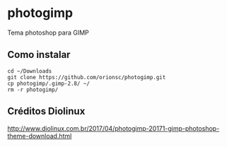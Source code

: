# photogimp
Tema photoshop para GIMP

## Como instalar ##
```ssh
cd ~/Downloads
git clone https://github.com/orionsc/photogimp.git
cp photogimp/.gimp-2.8/ ~/
rm -r photogimp/
```

## Créditos Diolinux ##
http://www.diolinux.com.br/2017/04/photogimp-20171-gimp-photoshop-theme-download.html
